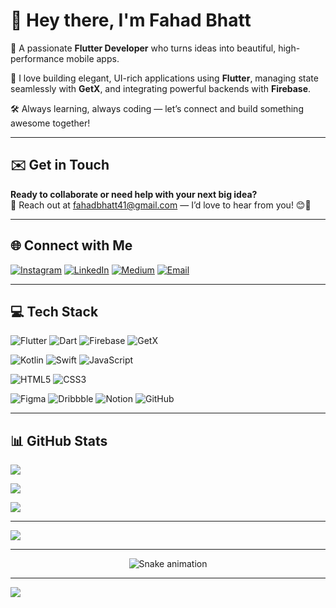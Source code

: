 # 👋 Hey there, I'm **Fahad Bhatt**

🚀 A passionate **Flutter Developer** who turns ideas into beautiful, high-performance mobile apps.

💙 I love building elegant, UI-rich applications using **Flutter**, managing state seamlessly with **GetX**, and integrating powerful backends with **Firebase**.

🛠️ Always learning, always coding — let’s connect and build something awesome together!

---

## ✉️ Get in Touch  
**Ready to collaborate or need help with your next big idea?**  
📩 Reach out at [fahadbhatt41@gmail.com](mailto:fahadbhatt41@gmail.com) — I’d love to hear from you! 😊🚀

---

## 🌐 Connect with Me
[![Instagram](https://img.shields.io/badge/Instagram-%23E4405F.svg?logo=Instagram&logoColor=white)](https://instagram.com/4lfahad)
[![LinkedIn](https://img.shields.io/badge/LinkedIn-%230077B5.svg?logo=linkedin&logoColor=white)](https://linkedin.com/in/BhattFahad)
[![Medium](https://img.shields.io/badge/Medium-12100E?logo=medium&logoColor=white)](https://medium.com/@Fahadbhatt)
[![Email](https://img.shields.io/badge/Email-D14836?logo=gmail&logoColor=white)](mailto:fahadbhatt41@gmail.com)

---

## 💻 Tech Stack

![Flutter](https://img.shields.io/badge/Flutter-%2302569B.svg?style=for-the-badge&logo=Flutter&logoColor=white)
![Dart](https://img.shields.io/badge/Dart-%230175C2.svg?style=for-the-badge&logo=Dart&logoColor=white)
![Firebase](https://img.shields.io/badge/Firebase-%23039BE5.svg?style=for-the-badge&logo=firebase)
![GetX](https://img.shields.io/badge/GetX-%23F05033.svg?style=for-the-badge&logo=flutter&logoColor=white)

![Kotlin](https://img.shields.io/badge/Kotlin-%237F52FF.svg?style=for-the-badge&logo=kotlin&logoColor=white)
![Swift](https://img.shields.io/badge/Swift-F54A2A?style=for-the-badge&logo=swift&logoColor=white)
![JavaScript](https://img.shields.io/badge/JavaScript-%23323330.svg?style=for-the-badge&logo=javascript&logoColor=%23F7DF1E)

![HTML5](https://img.shields.io/badge/HTML5-%23E34F26.svg?style=for-the-badge&logo=html5&logoColor=white)
![CSS3](https://img.shields.io/badge/CSS3-%231572B6.svg?style=for-the-badge&logo=css3&logoColor=white)

![Figma](https://img.shields.io/badge/Figma-%23F24E1E.svg?style=for-the-badge&logo=figma&logoColor=white)
![Dribbble](https://img.shields.io/badge/Dribbble-EA4C89?style=for-the-badge&logo=dribbble&logoColor=white)
![Notion](https://img.shields.io/badge/Notion-%23000000.svg?style=for-the-badge&logo=notion&logoColor=white)
![GitHub](https://img.shields.io/badge/GitHub-%23121011.svg?style=for-the-badge&logo=github&logoColor=white)

---

## 📊 GitHub Stats

![](https://github-readme-stats.vercel.app/api?username=fahadbhatt&theme=dark&hide_border=false&include_all_commits=true&count_private=false)

![](https://nirzak-streak-stats.vercel.app/?user=fahadbhatt&theme=dark&hide_border=false)

![](https://github-readme-stats.vercel.app/api/top-langs/?username=fahadbhatt&theme=dark&hide_border=false&include_all_commits=true&count_private=false&layout=compact)

---


![](https://quotes-github-readme.vercel.app/api?type=horizontal&theme=radical)

---



<div align="center">
  <img src="https://profile-readme-generator.com/assets/snake.svg" alt="Snake animation" />
</div>

---

[![](https://visitcount.itsvg.in/api?id=fahadbhatt&icon=2&color=0)](https://visitcount.itsvg.in)

<!-- Proudly created with GPRM ( https://gprm.itsvg.in ) -->
